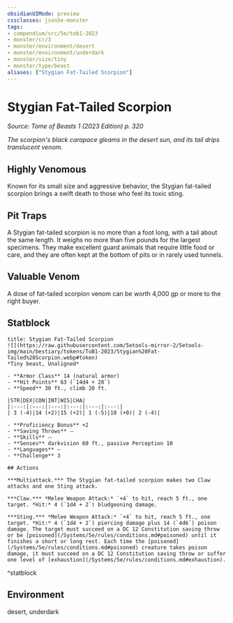 ```yaml
---
obsidianUIMode: preview
cssclasses: json5e-monster
tags:
- compendium/src/5e/tob1-2023
- monster/cr/3
- monster/environment/desert
- monster/environment/underdark
- monster/size/tiny
- monster/type/beast
aliases: ["Stygian Fat-Tailed Scorpion"]
---
```

# Stygian Fat-Tailed Scorpion
*Source: Tome of Beasts 1 (2023 Edition) p. 320*  

*The scorpion's black carapace gleams in the desert sun, and its tail drips translucent venom.*

## Highly Venomous

Known for its small size and aggressive behavior, the Stygian fat-tailed scorpion brings a swift death to those who feel its toxic sting.

## Pit Traps

A Stygian fat-tailed scorpion is no more than a foot long, with a tail about the same length. It weighs no more than five pounds for the largest specimens. They make excellent guard animals that require little food or care, and they are often kept at the bottom of pits or in rarely used tunnels.

## Valuable Venom

A dose of fat-tailed scorpion venom can be worth 4,000 gp or more to the right buyer.

## Statblock

```ad-statblock
title: Stygian Fat-Tailed Scorpion
![](https://raw.githubusercontent.com/5etools-mirror-2/5etools-img/main/bestiary/tokens/ToB1-2023/Stygian%20Fat-Tailed%20Scorpion.webp#token)
*Tiny beast, Unaligned*

- **Armor Class** 14 (natural armor)
- **Hit Points** 63 (`14d4 + 28`)
- **Speed** 30 ft., climb 20 ft.

|STR|DEX|CON|INT|WIS|CHA|
|:---:|:---:|:---:|:---:|:---:|:---:|
| 3 (-4)|14 (+2)|15 (+2)| 1 (-5)|10 (+0)| 2 (-4)|

- **Proficiency Bonus** +2
- **Saving Throws** ⏤
- **Skills** ⏤
- **Senses** darkvision 60 ft., passive Perception 10
- **Languages** —
- **Challenge** 3

## Actions

***Multiattack.*** The Stygian fat-tailed scorpion makes two Claw attacks and one Sting attack.

***Claw.*** *Melee Weapon Attack:* `+4` to hit, reach 5 ft., one target. *Hit:* 4 (`1d4 + 2`) bludgeoning damage.

***Sting.*** *Melee Weapon Attack:* `+4` to hit, reach 5 ft., one target. *Hit:* 4 (`1d4 + 2`) piercing damage plus 14 (`4d6`) poison damage. The target must succeed on a DC 12 Constitution saving throw or be [poisoned](/Systems/5e/rules/conditions.md#poisoned) until it finishes a short or long rest. Each time the [poisoned](/Systems/5e/rules/conditions.md#poisoned) creature takes poison damage, it must succeed on a DC 12 Constitution saving throw or suffer one level of [exhaustion](/Systems/5e/rules/conditions.md#exhaustion).
```
^statblock

## Environment

desert, underdark